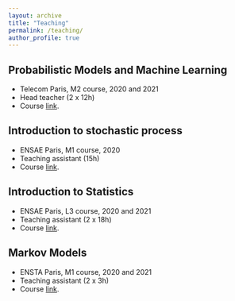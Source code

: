 ```yaml
---
layout: archive
title: "Teaching"
permalink: /teaching/
author_profile: true
---
```


## Probabilistic Models and Machine Learning

- Telecom Paris, M2 course, 2020 and 2021
- Head teacher (2 x 12h)
- Course [link](https://synapses.telecom-paris.fr/catalogue/2019-2020/ue/12263/IA304-probabilistic-models-and-machine-learning).

## Introduction to stochastic process

- ENSAE Paris, M1 course, 2020
- Teaching assistant (15h)
- Course [link](https://www.ensae.fr/en/courses/introduction-to-stochastic-processes/).


## Introduction to Statistics

- ENSAE Paris, L3 course, 2020 and 2021
- Teaching assistant (2 x 18h)
- Course [link](https://www.ensae.fr/en/courses/introduction-to-statistics/).


## Markov Models

- ENSTA Paris, M1 course, 2020 and 2021
- Teaching assistant (2 x 3h)
- Course [link](https://synapses.ensta-paris.fr/catalogue/2020-2021/ue/5102/MA202-modeles-de-markov).

